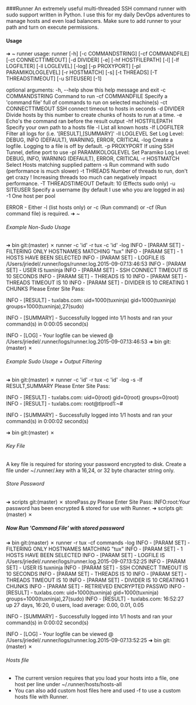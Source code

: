 ###Runner
An extremely useful multi-threaded SSH command runner with sudo support written in Python. I use this for my daily DevOps adventures to manage hosts and even load balancers. Make sure to add runner to your path and turn on execute permissions. 

#### Usage
➜  ~  runner
usage: runner [-h] [-c COMMANDSTRING] [-cf COMMANDFILE] [-ct CONNECTTIMEOUT]
              [-d DIVIDER] [-e] [-hf HOSTFILEPATH] [-l] [-lf LOGFILTER]
              [-ll LOGLEVEL] [-log] [-p PROXYPORT] [-pl PARAMIKOLOGLEVEL]
              [-r HOSTMATCH] [-s] [-t THREADS] [-T THREADSTIMEOUT]
              [-u SITEUSER] [-1]

optional arguments:
  -h, --help            show this help message and exit
  -c COMMANDSTRING      Command to run
  -cf COMMANDFILE       Specify a 'command file' full of commands to run on
                        selected machine(s)
  -ct CONNECTTIMEOUT    SSH connect timeout to hosts in seconds
  -d DIVIDER            Divide hosts by this number to create chunks of hosts
                        to run at a time.
  -e                    Echo's the command ran before the result output
  -hf HOSTFILEPATH      Specify your own path to a hosts file
  -l                    List all known hosts
  -lf LOGFILTER         Filter all logs for (i.e. '[RESULT],[SUMMARY]'
  -ll LOGLEVEL          Set Log Level: DEBUG, INFO (DEFAULT), WARNING, ERROR,
                        CRITICAL
  -log                  Create a logfile. Logging to a file is off by default.
  -p PROXYPORT          If using SSH Tunnel, define port to use
  -pl PARAMIKOLOGLEVEL  Set Paramiko Log Level: DEBUG, INFO, WARNING
                        (DEFAULT), ERROR, CRITICAL
  -r HOSTMATCH          Select Hosts matching supplied pattern
  -s                    Run command with sudo (performance is much slower)
  -t THREADS            Number of threads to run, don't get crazy ! Increasing
                        threads too much can negatively impact performance.
  -T THREADSTIMEOUT     Default: 10 (Effects sudo only)
  -u SITEUSER           Specify a username (by default I use who you are
                        logged in as)
  -1                    One host per pool

ERROR - Either -l (list hosts only) or -c (Run command) or -cf (Run command file) is required.
➜  ~  

###### Example Non-Sudo Usage
➜  bin git:(master) ✗ runner -c 'id' -r tux -c 'id' -log
INFO - [PARAM SET] - FILTERING ONLY HOSTNAMES MATCHING "tux"
INFO - [PARAM SET] - 1 HOSTS HAVE BEEN SELECTED
INFO - [PARAM SET] - LOGFILE IS /Users/jriedel/.runner/logs/runner.log.2015-09-07.13:46:53
INFO - [PARAM SET] - USER IS tuxninja
INFO - [PARAM SET] - SSH CONNECT TIMEOUT IS 10 SECONDS
INFO - [PARAM SET] - THREADS IS 10
INFO - [PARAM SET] - THREADS TIMEOUT IS 10
INFO - [PARAM SET] - DIVIDER IS 10 CREATING 1 CHUNKS
Please Enter Site Pass: 

INFO - [RESULT] - tuxlabs.com: uid=1000(tuxninja) gid=1000(tuxninja) groups=1000(tuxninja),27(sudo)

INFO - [SUMMARY] - Successfully logged into 1/1 hosts and ran your command(s) in 0:00:05 second(s)

INFO - [LOG] - Your logfile can be viewed @ /Users/jriedel/.runner/logs/runner.log.2015-09-07.13:46:53
➜  bin git:(master) ✗ 

###### Example Sudo Usage + Output Filtering

➜  bin git:(master) ✗ runner -c 'id' -r tux -c 'id' -log -s -lf RESULT,SUMMARY
Please Enter Site Pass: 

INFO - [RESULT] - tuxlabs.com: uid=0(root) gid=0(root) groups=0(root)
INFO - [RESULT] - tuxlabs.com: root@tlprod1:~#

INFO - [SUMMARY] - Successfully logged into 1/1 hosts and ran your command(s) in 0:00:02 second(s)

➜  bin git:(master) ✗ 

###### Key File
A key file is required for storing your password encrypted to disk. Create a file under ~/.runner/.key with a 16,24, or 32 byte character string only.

###### Store Password 
➜  scripts git:(master) ✗ storePass.py
Please Enter Site Pass: 
INFO:root:Your password has been encrypted & stored for use with Runner.
➜  scripts git:(master) ✗ 


##### Now Run 'Command File' with stored password 
➜  bin git:(master) ✗ runner -r tux -cf commands -log 
INFO - [PARAM SET] - FILTERING ONLY HOSTNAMES MATCHING "tux"
INFO - [PARAM SET] - 1 HOSTS HAVE BEEN SELECTED
INFO - [PARAM SET] - LOGFILE IS /Users/jriedel/.runner/logs/runner.log.2015-09-07.13:52:25
INFO - [PARAM SET] - USER IS tuxninja
INFO - [PARAM SET] - SSH CONNECT TIMEOUT IS 10 SECONDS
INFO - [PARAM SET] - THREADS IS 10
INFO - [PARAM SET] - THREADS TIMEOUT IS 10
INFO - [PARAM SET] - DIVIDER IS 10 CREATING 1 CHUNKS
INFO - [PARAM SET] - RETRIEVED ENCRYPTED PASSWD
INFO - [RESULT] - tuxlabs.com: uid=1000(tuxninja) gid=1000(tuxninja) groups=1000(tuxninja),27(sudo)
INFO - [RESULT] - tuxlabs.com:  16:52:27 up 27 days, 16:20,  0 users,  load average: 0.00, 0.01, 0.05

INFO - [SUMMARY] - Successfully logged into 1/1 hosts and ran your command(s) in 0:00:02 second(s)

INFO - [LOG] - Your logfile can be viewed @ /Users/jriedel/.runner/logs/runner.log.2015-09-07.13:52:25
➜  bin git:(master) ✗ 

###### Hosts file
- The current version requires that you load your hosts into a file, one host per line under ~/.runner/hosts/hosts-all 
- You can also add custom host files here and used -f to use a custom hosts file with Runner. 

